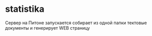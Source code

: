 # statistika
Сервер на Питоне запускается собирает из одной папки тектовые документы и генерирует WEB страницу

